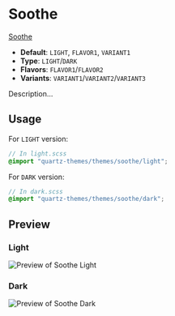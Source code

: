 # Soothe

[Soothe](https://github.com/AwesomeDog)

- **Default**: `LIGHT`, `FLAVOR1`, `VARIANT1`
- **Type**: `LIGHT`/`DARK`
- **Flavors**: `FLAVOR1`/`FLAVOR2`
- **Variants**: `VARIANT1`/`VARIANT2`/`VARIANT3`

Description...

## Usage

For `LIGHT` version:

```scss
// In light.scss
@import "quartz-themes/themes/soothe/light";
```

For `DARK` version:

```scss
// In dark.scss
@import "quartz-themes/themes/soothe/dark";
```

## Preview

### Light

![Preview of Soothe Light](preview-light.png)

### Dark

![Preview of Soothe Dark](preview-dark.png)
